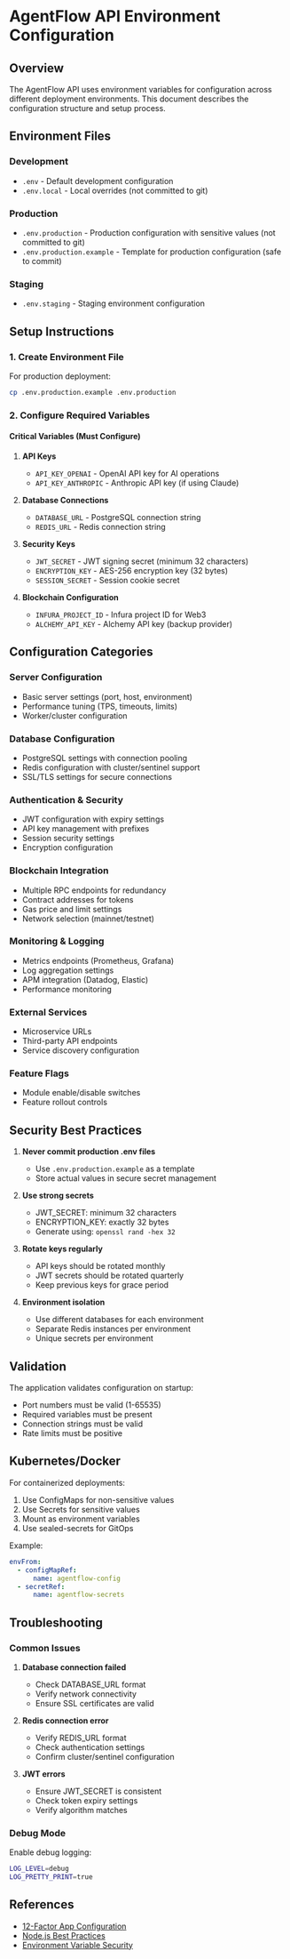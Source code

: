 # AgentFlow API Environment Configuration

## Overview

The AgentFlow API uses environment variables for configuration across different deployment environments. This document describes the configuration structure and setup process.

## Environment Files

### Development
- `.env` - Default development configuration
- `.env.local` - Local overrides (not committed to git)

### Production
- `.env.production` - Production configuration with sensitive values (not committed to git)
- `.env.production.example` - Template for production configuration (safe to commit)

### Staging
- `.env.staging` - Staging environment configuration

## Setup Instructions

### 1. Create Environment File

For production deployment:
```bash
cp .env.production.example .env.production
```

### 2. Configure Required Variables

#### Critical Variables (Must Configure)

1. **API Keys**
   - `API_KEY_OPENAI` - OpenAI API key for AI operations
   - `API_KEY_ANTHROPIC` - Anthropic API key (if using Claude)

2. **Database Connections**
   - `DATABASE_URL` - PostgreSQL connection string
   - `REDIS_URL` - Redis connection string

3. **Security Keys**
   - `JWT_SECRET` - JWT signing secret (minimum 32 characters)
   - `ENCRYPTION_KEY` - AES-256 encryption key (32 bytes)
   - `SESSION_SECRET` - Session cookie secret

4. **Blockchain Configuration**
   - `INFURA_PROJECT_ID` - Infura project ID for Web3
   - `ALCHEMY_API_KEY` - Alchemy API key (backup provider)

## Configuration Categories

### Server Configuration
- Basic server settings (port, host, environment)
- Performance tuning (TPS, timeouts, limits)
- Worker/cluster configuration

### Database Configuration
- PostgreSQL settings with connection pooling
- Redis configuration with cluster/sentinel support
- SSL/TLS settings for secure connections

### Authentication & Security
- JWT configuration with expiry settings
- API key management with prefixes
- Session security settings
- Encryption configuration

### Blockchain Integration
- Multiple RPC endpoints for redundancy
- Contract addresses for tokens
- Gas price and limit settings
- Network selection (mainnet/testnet)

### Monitoring & Logging
- Metrics endpoints (Prometheus, Grafana)
- Log aggregation settings
- APM integration (Datadog, Elastic)
- Performance monitoring

### External Services
- Microservice URLs
- Third-party API endpoints
- Service discovery configuration

### Feature Flags
- Module enable/disable switches
- Feature rollout controls

## Security Best Practices

1. **Never commit production .env files**
   - Use `.env.production.example` as a template
   - Store actual values in secure secret management

2. **Use strong secrets**
   - JWT_SECRET: minimum 32 characters
   - ENCRYPTION_KEY: exactly 32 bytes
   - Generate using: `openssl rand -hex 32`

3. **Rotate keys regularly**
   - API keys should be rotated monthly
   - JWT secrets should be rotated quarterly
   - Keep previous keys for grace period

4. **Environment isolation**
   - Use different databases for each environment
   - Separate Redis instances per environment
   - Unique secrets per environment

## Validation

The application validates configuration on startup:
- Port numbers must be valid (1-65535)
- Required variables must be present
- Connection strings must be valid
- Rate limits must be positive

## Kubernetes/Docker

For containerized deployments:
1. Use ConfigMaps for non-sensitive values
2. Use Secrets for sensitive values
3. Mount as environment variables
4. Use sealed-secrets for GitOps

Example:
```yaml
envFrom:
  - configMapRef:
      name: agentflow-config
  - secretRef:
      name: agentflow-secrets
```

## Troubleshooting

### Common Issues

1. **Database connection failed**
   - Check DATABASE_URL format
   - Verify network connectivity
   - Ensure SSL certificates are valid

2. **Redis connection error**
   - Verify REDIS_URL format
   - Check authentication settings
   - Confirm cluster/sentinel configuration

3. **JWT errors**
   - Ensure JWT_SECRET is consistent
   - Check token expiry settings
   - Verify algorithm matches

### Debug Mode

Enable debug logging:
```bash
LOG_LEVEL=debug
LOG_PRETTY_PRINT=true
```

## References

- [12-Factor App Configuration](https://12factor.net/config)
- [Node.js Best Practices](https://github.com/goldbergyoni/nodebestpractices)
- [Environment Variable Security](https://owasp.org/www-community/vulnerabilities/Information_exposure_through_environment_variables)